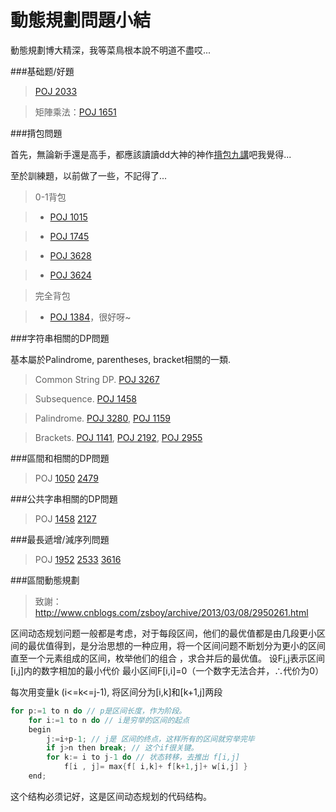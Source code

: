動態規劃問題小結
====

動態規劃博大精深，我等菜鳥根本說不明道不盡哎...

###基础题/好題

> [POJ 2033](http://poj.org/problem?id=2033) 

> 矩陣乘法：[POJ 1651](https://github.com/g7tianyi/my-acm-solutions/blob/master/poj/DP/poj1651.cc) 

###揹包問題

首先，無論新手還是高手，都應該讀讀dd大神的神作[揹包九講](http://love-oriented.com/pack/pack2alpha1.pdf)吧我覺得...

至於訓練題，以前做了一些，不記得了...

> 0-1背包

> - [POJ 1015](https://github.com/g7tianyi/my-acm-solutions/blob/master/poj/dynamic-programming/poj1015.cc)

> - [POJ 1745](https://github.com/g7tianyi/my-acm-solutions/blob/master/poj/dynamic-programming/poj1745.cc)

> - [POJ 3628](https://github.com/g7tianyi/my-acm-solutions/blob/master/poj/dynamic-programming/poj3268.cc) 

> - [POJ 3624](https://github.com/g7tianyi/my-acm-solutions/blob/master/poj/dynamic-programming/poj3624.cc)

> 完全背包

> - [POJ 1384](https://github.com/g7tianyi/my-acm-solutions/blob/master/poj/dynamic-programming/poj1384.cc)，很好呀~


###字符串相關的DP問題

基本屬於Palindrome, parentheses, bracket相關的一類.

> Common String DP. [POJ 3267](http://poj.org/problem?id=3267)

> Subsequence. [POJ 1458](http://poj.org/problem?id=1458)  

> Palindrome. [POJ 3280](http://poj.org/problem?id=3280), [POJ 1159](http://poj.org/problem?id=1159)

> Brackets. [POJ 1141](http://poj.org/problem?id=1141), [POJ 2192](http://poj.org/problem?id=2192), [POJ 2955](http://poj.org/problem?id=2955)

###區間和相關的DP問題

> POJ [1050](http://poj.org/problem?id=1050) [2479](http://poj.org/problem?id=2479)

###公共字串相關的DP問題

> POJ [1458](http://poj.org/problem?id=1458) [2127](http://poj.org/problem?id=2127)

###最長遞增/減序列問題

> POJ [1952](http://poj.org/problem?id=1952) [2533](http://poj.org/problem?id=2533) [3616](http://poj.org/problem?id=3616)

###區間動態規劃

> 致謝： http://www.cnblogs.com/zsboy/archive/2013/03/08/2950261.html

区间动态规划问题一般都是考虑，对于每段区间，他们的最优值都是由几段更小区间的最优值得到，是分治思想的一种应用，将一个区间问题不断划分为更小的区间直至一个元素组成的区间，枚举他们的组合 ，求合并后的最优值。
设F[i,j](1<=i<=j<=n)表示区间[i,j]内的数字相加的最小代价
最小区间F[i,i]=0（一个数字无法合并，∴代价为0）

每次用变量k (i<=k<=j-1), 将区间分为[i,k]和[k+1,j]两段

```C++
for p:=1 to n do // p是区间长度，作为阶段。 
    for i:=1 to n do // i是穷举的区间的起点
    begin
        j:=i+p-1; // j是 区间的终点，这样所有的区间就穷举完毕
        if j>n then break; // 这个if很关键。
        for k:= i to j-1 do // 状态转移，去推出 f[i,j]
            f[i , j]= max{f[ i,k]+ f[k+1,j]+ w[i,j] } 
    end; 
```

这个结构必须记好，这是区间动态规划的代码结构。
